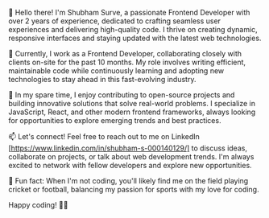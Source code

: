 👋 Hello there! I'm Shubham Surve, a passionate Frontend Developer with over 2 years of experience, dedicated to crafting seamless user experiences and delivering high-quality code. I thrive on creating dynamic, responsive interfaces and staying updated with the latest web technologies.

💼 Currently, I work as a Frontend Developer, collaborating closely with clients on-site for the past 10 months. My role involves writing efficient, maintainable code while continuously learning and adopting new technologies to stay ahead in this fast-evolving industry.

🚀 In my spare time, I enjoy contributing to open-source projects and building innovative solutions that solve real-world problems. I specialize in JavaScript, React, and other modern frontend frameworks, always looking for opportunities to explore emerging trends and best practices.

📫 Let's connect! Feel free to reach out to me on LinkedIn [https://www.linkedin.com/in/shubham-s-000140129/] to discuss ideas, collaborate on projects, or talk about web development trends. I'm always excited to network with fellow developers and explore new opportunities.

🌱 Fun fact: When I'm not coding, you'll likely find me on the field playing cricket or football, balancing my passion for sports with my love for coding.

Happy coding! 🚀✨
